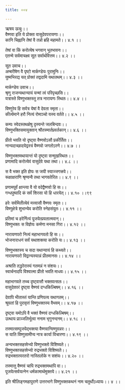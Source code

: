 ```yaml
---
title: ००४

---
```

ऋषय ऊचुः।।  
वैष्णवा इति ये प्रोक्ता वासुदेवपरायणाः।।  
कानि चिह्नानि तेषां वै तन्नो ब्रहि महामते।। ४.१ ।।  
  
तेषां वा किं करोत्येष भगवान् भूतभावनः।।  
एतन्मे सर्वमाचक्ष्व सूत सर्वार्थवित्तम।। ४.२ ।।  
  
सूत उवाच।।  
अम्बरीषेण वै पृष्टो मार्कण्डेयः पुरामुनिः।।  
युष्मभिरद्य यत् प्रोक्तं तद्वदामि यथातथम्।। ४.३ ।।  
  
मार्कण्डेय उवाच।।  
श्रृणु राजन्यथान्यायं यन्मां त्वं परिपृच्छसि।।  
यत्रास्ते विष्णुभक्तस्तु तत्र नारायणः स्थितः।। ४.४ ।।  
  
विष्णुरेव हि सर्वत्र येषां वै देवता स्मृता।।  
कीर्त्यमाने हरौ नित्यं रोमाञ्चो यस्य वर्तते।। ४.५ ।।  
  
कम्पः स्वेदस्तथक्षेषु दृस्यन्ते जलबिन्दवः।।  
विष्णुभक्तिसमायुक्तान् श्रौतस्मार्तप्रवर्तकान्।। ४.६ ।।  
  
प्रीतो भवति यो दृष्ट्वा वैष्णवोऽसौ प्रकीर्तितः।।  
नान्यदाच्छादयेद्वस्त्रं वैष्णवो जगतोऽरणे।। ४.७ ।।  
  
विष्णुभक्तमथायान्तं यो दृष्ट्वा सन्मुखस्थितः।।  
प्रणामादि करोत्येवं वासुदेवे यथा तथा।। ४.८ ।।  
  
स वै भक्त इति ज्ञेयः स जयी स्याज्जगत्त्रये।।  
रूक्षाक्षराणि श्रृण्वन्वै तथा भागवतेरितः।। ४.९ ।।  
  
प्रणामपूर्वं क्षान्त्या वै यो वदेद्वैष्णवो हि सः।।  
गन्धपुष्पादि कं सर्वं शिरसा यो हि धारयेत्।। ४.१० ।।९९  
  
हरेः सर्वमितीत्येवं मत्त्वासौ वैष्णवः स्मृतः।।  
विष्णुक्षेत्रे शुभान्येव करोति स्नेहसंयुतः।। ४.११ ।।  
  
प्रतिमां च हरेर्नित्यं पूजयेत्प्रयतात्मवान्।।  
विष्णुभक्तः स विज्ञेयः कर्मणा मनसा गिरा।। ४.१२ ।।  
  
नारायणपरो नित्यं महाभागवतो हि सः।।  
भोजनाराधनं सर्वं यथाशक्त्या करोति यः।। ४.१३ ।।  
  
विष्णुभक्तस्य च सदा यथान्यायं हि कथ्यते।।  
नारायणपरो विद्वान्यस्यान्नं प्रीतमानसः।। ४.१४ ।।  
  
अश्राति तद्धरेरास्यं गतमन्नं न संशयः।।  
स्वार्चनादपि विश्वात्मा प्रीतो भवति माधवः।। ४.१५ ।।  
  
महाभागवते तच्च दृष्ट्वासौ भक्तवत्सलः।।  
वासुदेवपरं दृष्ट्वा वैष्णवं दग्धकिल्बिषम्।। ४.१६ ।।  
  
देवापि भीतास्तं यान्ति प्रणिपत्य यथागतम्।।  
श्रूयतां हि पुरावृत्तं विष्णुभक्तस्य वैभवम्।। ४.१७ ।।  
  
दृष्ट्वा यमोऽपि वै भक्तं वैष्णवं दग्धकिल्बिषम्।।  
उत्थाय प्राञ्जलिर्भूत्वा ननाम भृगुनन्दनम्।। ४.१८ ।।  
  
तस्मात्सम्पूजयेद्भक्त्या वैष्णवान्विष्णुवन्नरः।।  
स याति विष्णुसामीप्य नात्र कार्या विचारणा।। ४.१९ ।।  
  
अन्यभक्तसहस्रेभ्यो विष्णुभक्तो विशिष्यते।।  
विष्णुभक्तसहस्रेभ्यो रुद्रभक्तो विशिष्यते।।  
रुद्रभक्तात्परतरो नास्तिलोके न सशंयः।। ४.२० ।।  
  
तस्मात्तु वैष्णवं चापि रुद्रभक्तमथापि वा।।  
पूजयेत्सर्वयत्नेन धर्मकामार्थमुक्तये।। ४.२१ ।।  
  
इति श्रीलिङ्गमहापुराणे उत्तरभागे विष्णुभक्तकथनं नाम चतुर्थोऽध्यायः।। ४ ।।
